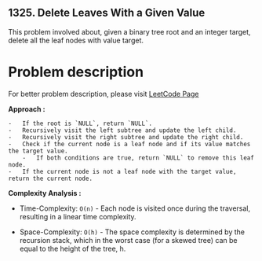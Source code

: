 ## 1325. Delete Leaves With a Given Value

This problem involved about, given a binary tree root and an integer target, delete all the leaf nodes with value target.<br/>

# Problem description

For better problem description, please visit [LeetCode Page](https://leetcode.com/problems/delete-leaves-with-a-given-value/description/)

**Approach :**<br/>

    -   If the root is `NULL`, return `NULL`.
    -   Recursively visit the left subtree and update the left child.
    -   Recursively visit the right subtree and update the right child.
    -   Check if the current node is a leaf node and if its value matches the target value.
        -   If both conditions are true, return `NULL` to remove this leaf node.
    -   If the current node is not a leaf node with the target value, return the current node.

**Complexity Analysis :**<br/>

-   Time-Complexity: `O(n)` - Each node is visited once during the traversal, resulting in a linear time complexity.

-   Space-Complexity: `O(h)` - The space complexity is determined by the recursion stack, which in the worst case (for a skewed tree) can be equal to the height of the tree, h.
